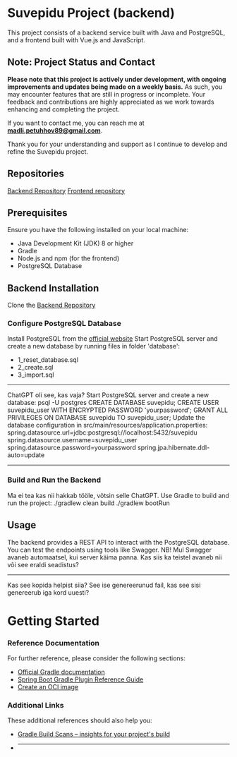 # Suvepidu Project (backend)
This project consists of a backend service built with Java and PostgreSQL, and a frontend built with Vue.js and JavaScript.

## Note: Project Status and Contact
**Please note that this project is actively under development, with ongoing improvements and updates being made on a weekly basis.**
As such, you may encounter features that are still in progress or incomplete.
Your feedback and contributions are highly appreciated as we work towards enhancing and completing the project.

If you want to contact me, you can reach me at **madli.petuhhov89@gmail.com**.

Thank you for your understanding and support as I continue to develop and refine the Suvepidu project.

## Repositories
[Backend Repository](https://github.com/madlipetuhhov/suvepiduback-madli)
[Frontend repository](https://github.com/madlipetuhhov/suvepidufront-madli)

## Prerequisites
Ensure you have the following installed on your local machine:
- Java Development Kit (JDK) 8 or higher
- Gradle
- Node.js and npm (for the frontend)
- PostgreSQL Database

## Backend Installation
Clone the [Backend Repository](https://github.com/madlipetuhhov/suvepiduback-madli)

### Configure PostgreSQL Database
Install PostgreSQL from the [official website](https://www.postgresql.org/download/)
Start PostgreSQL server and create a new database by running files in folder 'database':
- 1_reset_database.sql
- 2_create.sql
- 3_import.sql
_________
ChatGPT oli see, kas vaja?
Start PostgreSQL server and create a new database:
psql -U postgres
CREATE DATABASE suvepidu;
CREATE USER suvepidu_user WITH ENCRYPTED PASSWORD 'yourpassword';
GRANT ALL PRIVILEGES ON DATABASE suvepidu TO suvepidu_user;
Update the database configuration in src/main/resources/application.properties:
spring.datasource.url=jdbc:postgresql://localhost:5432/suvepidu
spring.datasource.username=suvepidu_user
spring.datasource.password=yourpassword
spring.jpa.hibernate.ddl-auto=update
_________

### Build and Run the Backend
Ma ei tea kas nii hakkab tööle, võtsin selle ChatGPT.
Use Gradle to build and run the project:
./gradlew clean build
./gradlew bootRun

## Usage
The backend provides a REST API to interact with the PostgreSQL database.
You can test the endpoints using tools like Swagger.
NB! Mul Swagger avaneb automaatsel, kui server käima panna. Kas siis ka teistel avaneb nii või see eraldi seadistus?

_________
Kas see kopida helpist siia? See ise genereerunud fail, kas see sisi genereerub iga kord uuesti?
# Getting Started

### Reference Documentation
For further reference, please consider the following sections:

* [Official Gradle documentation](https://docs.gradle.org)
* [Spring Boot Gradle Plugin Reference Guide](https://docs.spring.io/spring-boot/docs/3.2.4/gradle-plugin/reference/html/)
* [Create an OCI image](https://docs.spring.io/spring-boot/docs/3.2.4/gradle-plugin/reference/html/#build-image)

### Additional Links
These additional references should also help you:

* [Gradle Build Scans – insights for your project's build](https://scans.gradle.com#gradle)
* _________